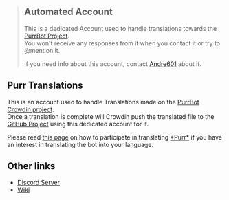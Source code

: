 [crowdin]: https://lang.purrbot.site
[github]: https://github.com/purrbot-site/PurrBot
[website]: https://purrbot.site
[info]: https://github.com/purrbot-site/PurrBot/blob/master/translations.md
[discord]: https://purrbot.site/discord
[wiki]: https://docs.purrbot.site/bot
[andre601]: https://github.com/Andre601

> ## Automated Account
> This is a dedicated Account used to handle translations towards the [PurrBot Project][github].  
> You won't receive any responses from it when you contact it or try to @mention it.
>
> If you need info about this account, contact [Andre601] about it.

## Purr Translations
This is an account used to handle Translations made on the [PurrBot Crowdin project][crowdin].  
Once a translation is complete will Crowdin push the translated file to the [GitHub Project][github] using this dedicated account for it.

Please read [this page][info] on how to participate in translating [\*Purr*][website] if you have an interest in translating the bot into your language.

## Other links
- [Discord Server][discord]
- [Wiki]

